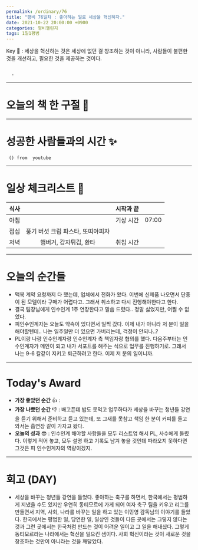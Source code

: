```yaml
---
permalink: /ordinary/76
title: "평비 76일차 : 좋아하는 일로 세상을 혁신하자."
date: 2021-10-22 20:00:00 +0900
categories: 평비챌린지
tags: 1일1평범
---  
```

Key 🔑 : 세상을 혁신하는 것은 세상에 없던 걸 창조하는 것이 아니라, 사람들이 불편한 것을 개선하고, 필요한 것을 제공하는 것이다.
```

  - 
```

---
# 오늘의 책 한 구절 📕


---
# 성공한 사람들과의 시간 ✨
` () from  youtube`  

---
# 일상 체크리스트 📃

| 식사 |  | 시작과 끝 |  |
|:----:|:----:|:----:|:----:|
| 아침 |  | 기상 시간 | 07:00 |
| 점심 | 풍기 버섯 크림 파스타, 또띠아피자 |  |  |
| 저녁 | 햄버거, 감자튀김, 환타 | 취침 시간 |  |

---
# 오늘의 순간들
- 맥북 계약 요청까지 다 했는데, 업체에서 전화가 왔다. 이번에 신제품 나오면서 단종이 된 모델이라 구매가 어렵다고. 그래서 취소하고 다시 진행해야한다고 한다.
- 결국 팀장님에게 인수인계 1주 연장한다고 말씀 드렸다.. 정말 싫었지만, 어쩔 수 없었다.
- 피인수인계자는 오늘도 약속이 있다면서 일찍 갔다. 이제 내가 아니라 저 분이 일을 해야할텐데.. 나는 일주일만 더 있으면 가버리는데, 걱정이 안되나..?
- PL이랑 나랑 인수인계자랑 인수인계자 측 책임자랑 협의를 했다. 다음주부터는 인수인계자가 메인이 되고 내가 서포트를 해주는 식으로 업무를 진행하기로. 그래서 나는 9-6 칼같이 지키고 퇴근하려고 한다. 이제 저 분의 일이니까.

---
# Today's Award
- **가장 좋았던 순간** 👍 : 
- **가장 나빴던 순간** 👎 : 배고픈데 밥도 못먹고 업무하다가 세상을 바꾸는 청년들 강연을 듣기 위해서 준비하고 듣고 있는데, 또 그새를 못참고 책임 한 분이 커피를 들고와서는 흡연장 같이 가자고 왔다.
- **오늘의 성과** 😎 : 인수인계 해야할 사항들을 모두 리스트업 해서 PL, 사수에게 돌렸다. 이렇게 적어 놓고, 모두 설명 하고 기록도 남겨 놓을 것인데 따라오지 못하다면 그것은 피 인수인계자의 역량이겠지.

---
# 회고 (DAY)
- 세상을 바꾸는 청년들 강연을 들었다. 좋아하는 축구를 하면서, 한국에서는 평범하게 지냈을 수도 있지만 우연히 동티모르에 가게 되어 여자 축구 팀을 키우고 리그를 만들면서 지역, 사회, 나라를 바꾸는 일을 하고 있는 이민영 감독님의 이야기를 들었다. 한국에서는 평범한 일, 당연한 일, 일상인 것들이 다른 곳에서는 그렇지 않다는 것과 그런 곳에서는 한국처럼 만드는 것이 어려운 일이고 그 일을 해내셨다. 그렇게 동티모르라는 나라에서는 혁신을 일으킨 샘이다. 사회 혁신이라는 것이 새로운 것을 창조하는 것만이 아니라는 것을 깨달았다.